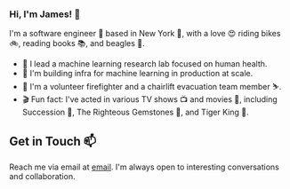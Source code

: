 ### Hi, I'm James! 👋

I'm a software engineer 👾 based in New York 🗽, with a love 😍 riding bikes 🚲, reading books 📚, and beagles 🐶.

- 🔬 I lead a machine learning research lab focused on human health.
- 🚀 I'm building infra for machine learning in production at scale.
- 🚒 I'm a volunteer firefighter and a chairlift evacuation team member ⛷.
- 🎬 Fun fact: I've acted in various TV shows 📺 and movies 🍿, including Succession 🎩, The Righteous Gemstones 💎, and Tiger King 🐯.

## Get in Touch 📫

Reach me via email at [email](mailto:me@jameshighsmith.com). I'm always open to interesting conversations and collaboration. 

<!--
<a href="https://twitter.com/jameshighsmith" rel="nofollow"><img src="https://camo.githubusercontent.com/e3655bffe83ab1fcfe0e438897b1e3393199497e9f6b7b2a6e70e224c23e7f83/68747470733a2f2f696d672e736869656c64732e696f2f747769747465722f666f6c6c6f772f63686970726f3f6c6162656c3d466f6c6c6f77267374796c653d736f6369616c" alt="Twitter Follow" data-canonical-src="https://img.shields.io/twitter/follow/chipro?label=Follow&amp;style=social" style="max-width: 100%;"></a>
-->

